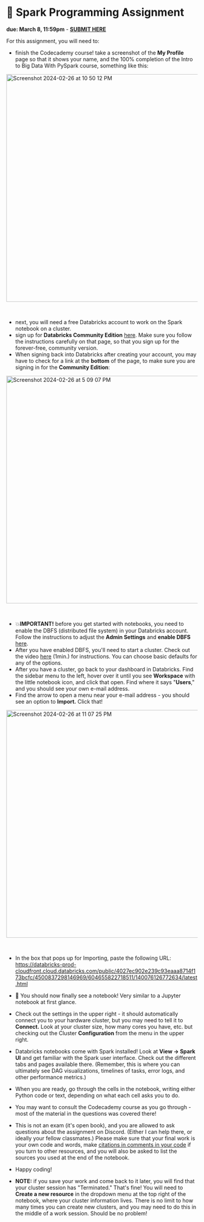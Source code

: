 # 🤖 Spark Programming Assignment 

**due: March 8, 11:59pm** - **[SUBMIT HERE](https://airtable.com/appgQV4bSPRVdHEWt/shrOahNbuss9wxvyN)**

For this assignment, you will need to:
- finish the Codecademy course! take a screenshot of the **My Profile** page so that it shows your name, and the 100% completion of the Intro to Big Data With PySpark course, something like this:
<img width="600" alt="Screenshot 2024-02-26 at 10 50 12 PM" src="https://github.com/mab253/bigdata_spring24/assets/17707843/8dc1c8b3-1610-4d39-988e-8bc27fb19a8d"> 
<p>&nbsp;</p>

- next, you will need a free Databricks account to work on the Spark notebook on a cluster. 
- sign up for **Databricks Community Edition** [here](https://docs.databricks.com/en/getting-started/community-edition.html). Make sure you follow the instructions carefully on that page, so that you sign up for the forever-free, community version.
- When signing back into Databricks after creating your account, you may have to check for a link at the **bottom** of the page, to make sure you are signing in for the **Community Edition**:
<img width="600" alt="Screenshot 2024-02-26 at 5 09 07 PM" src="https://github.com/mab253/bigdata_spring24/assets/17707843/9ecfa8d0-d9a9-44b4-b9d3-2437b662f9c6">
<p>&nbsp;</p>

- 💥**IMPORTANT!** before you get started with notebooks, you need to enable the DBFS (distributed file system) in your Databricks account. Follow the instructions to adjust the **Admin Settings** and **enable DBFS** [here](https://docs.databricks.com/en/administration-guide/workspace-settings/dbfs-browser.html).
- After you have enabled DBFS, you'll need to start a cluster. Check out the video [here](https://www.youtube.com/watch?v=csa3Wz5xt5k) (1min.) for instructions. You can choose basic defaults for any of the options.
- After you have a cluster, go back to your dashboard in Databricks. Find the sidebar menu to the left, hover over it until you see **Workspace** with the little notebook icon, and click that open. Find where it says "**Users**," and you should see your own e-mail address.
- Find the arrow to open a menu near your e-mail address - you should see an option to **Import.** Click that!
<img width="600" alt="Screenshot 2024-02-26 at 11 07 25 PM" src="https://github.com/mab253/bigdata_spring24/assets/17707843/c519ffae-e9d0-4df7-a8ba-e5a1c2c6fa38">
<p>&nbsp;</p>

- In the box that pops up for Importing, paste the following URL: https://databricks-prod-cloudfront.cloud.databricks.com/public/4027ec902e239c93eaaa8714f173bcfc/4500837298146969/604655822718511/140076126772634/latest.html
- 📒 You should now finally see a notebook! Very similar to a Jupyter notebook at first glance.
- Check out the settings in the upper right - it should automatically connect you to your hardware cluster, but you may need to tell it to **Connect.** Look at your cluster size, how many cores you have, etc. but checking out the Cluster **Configuration** from the menu in the upper right.
- Databricks notebooks come with Spark installed! Look at **View -> Spark UI** and get familiar with the Spark user interface. Check out the different tabs and pages available there. (Remember, this is where you can ultimately see DAG visualizations, timelines of tasks, error logs, and other performance metrics.)
- When you are ready, go through the cells in the notebook, writing either Python code or text, depending on what each cell asks you to do.
- You may want to consult the Codecademy course as you go through - most of the material in the questions was covered there!
- This is not an exam (it's open book), and you are allowed to ask questions about the assignment on Discord. (Either I can help there, or ideally your fellow classmates.) Please make sure that your final work is your own code and words, make [citations in comments in your code](https://github.com/mab253/bigdata_spring24/blob/main/citations.md) if you turn to other resources, and you will also be asked to list the sources you used at the end of the notebook.
- Happy coding! 

- **NOTE:** if you save your work and come back to it later, you will find that your cluster session has "Terminated." That's fine! You will need to **Create a new resource** in the dropdown menu at the top right of the notebook, where your cluster information lives. There is no limit to how many times you can create new clusters, and you may need to do this in the middle of a work session. Should be no problem!

